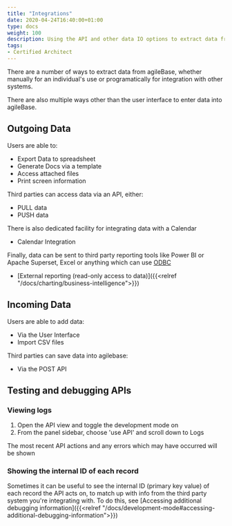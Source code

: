```yaml
---
title: "Integrations"
date: 2020-04-24T16:40:00+01:00
type: docs
weight: 100
description: Using the API and other data IO options to extract data from agileBase and/or connect with third party systems
tags:
- Certified Architect
---
```


There are a number of ways to extract data from agileBase, whether manually for an individual's use or programatically for integration with other systems. 

There are also multiple ways other than the user interface to enter data into agileBase.

## Outgoing Data

Users are able to:
* Export Data to spreadsheet
* Generate Docs via a template
* Access attached files
* Print screen information

Third parties can access data via an API, either:
* PULL data
* PUSH data

There is also dedicated facility for integrating data with a Calendar
* Calendar Integration

Finally, data can be sent to third party reporting tools like Power BI or Apache Superset, Excel or anything which can use [ODBC](https://en.wikipedia.org/wiki/Open_Database_Connectivity)
* [External reporting (read-only access to data)]({{<relref "/docs/charting/business-intelligence">}})

## Incoming Data

Users are able to add data:
* Via the User Interface
* Import CSV files

Third parties can save data into agilebase:
* Via the POST API

## Testing and debugging APIs

### Viewing logs
1) Open the API view and toggle the development mode on
2) From the panel sidebar, choose 'use API' and scroll down to Logs

The most recent API actions and any errors which may have occurred will be shown

### Showing the internal ID of each record
Sometimes it can be useful to see the internal ID (primary key value) of each record the API acts on, to match up with info from the third party system you're integrating with. To do this, see [Accessing additional debugging information]({{<relref "/docs/development-mode#accessing-additional-debugging-information">}})